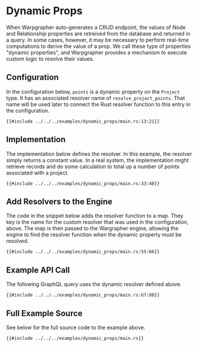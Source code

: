 # Dynamic Props

When Warpgrapher auto-generates a CRUD endpoint, the values of Node and Relationship properties are retreived from the database and returned in a query. In some cases, however, it may be necessary to perform real-time computations to derive the value of a prop. We call these type of properties "dynamic properties", and Warpgrapher provides a mechanism to execute custom logic to resolve their values.

## Configuration

In the configuration below, `points` is a dynamic property on the `Project` type. It has an associated resolver name of `resolve_project_points`. That name will be used later to connect the Rust resolver function to this entry in the configuration.

```rust,no_run,noplayground
{{#include ../../../examples/dynamic_props/main.rs:13:21}}
```

## Implementation

The implementation below defines the resolver. In this example, the resolver simply returns a constant value. In a real system, the implementation might retrieve records and do some calculation to total up a number of points associated with a project.

```rust,no_run,noplayground
{{#include ../../../examples/dynamic_props/main.rs:33:40}}
```

## Add Resolvers to the Engine

The code in the snippet below adds the resolver function to a map. They key is the name for the custom resolver that was used in the configuration, above. The map is then passed to the Wargrapher engine, allowing the engine to find the resolver function when the dynamic property must be resolved.

```rust,no_run,noplayground
{{#include ../../../examples/dynamic_props/main.rs:55:66}}
```

## Example API Call

The following GraphQL query uses the dynamic resolver defined above.

```rust,no_run,noplayground
{{#include ../../../examples/dynamic_props/main.rs:67:80}}
```

## Full Example Source

See below for the full source code to the example above.

```rust,no_run,noplayground
{{#include ../../../examples/dynamic_props/main.rs}}
```




